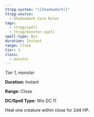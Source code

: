 ```yaml
---
ttrpg-system: "[[Shadowdark]]"
ttrpg-source:
  - Shadowdark Core Rules
tags:
  - ttrpg/spell
  - ttrpg/monster-spell
spell-type: Wis
duration: Instant
range: Close
tier: 1
class:
  - monster
---
```

*Tier 1, monster*

**Duration:** Instant

**Range:** Close

**DC/Spell Type:** Wis DC 11

Heal one creature within close for 2d4 HP.
